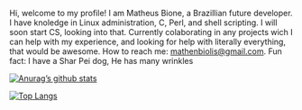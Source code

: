 Hi, welcome to my profile!
I am Matheus Bione, a Brazillian future developer. I have knoledge in Linux administration, C, Perl, and shell scripting. I will soon start CS, looking into that.
Currently colaborating in any projects wich I can help with my experience, and  looking for help with literally everything, that would be awesome.
How to reach me: mathenbiolis@gmail.com. Fun fact: I have a Shar Pei dog, He has many wrinkles 

[![Anurag’s github stats](https://github-readme-stats.vercel.app/api?username=matheus1760)](https://github.com/matheus1760)

[![Top Langs](https://github-readme-stats.vercel.app/api/top-langs/?username=matheus1760&layout=compact)](https://github.com/matheus1760)

